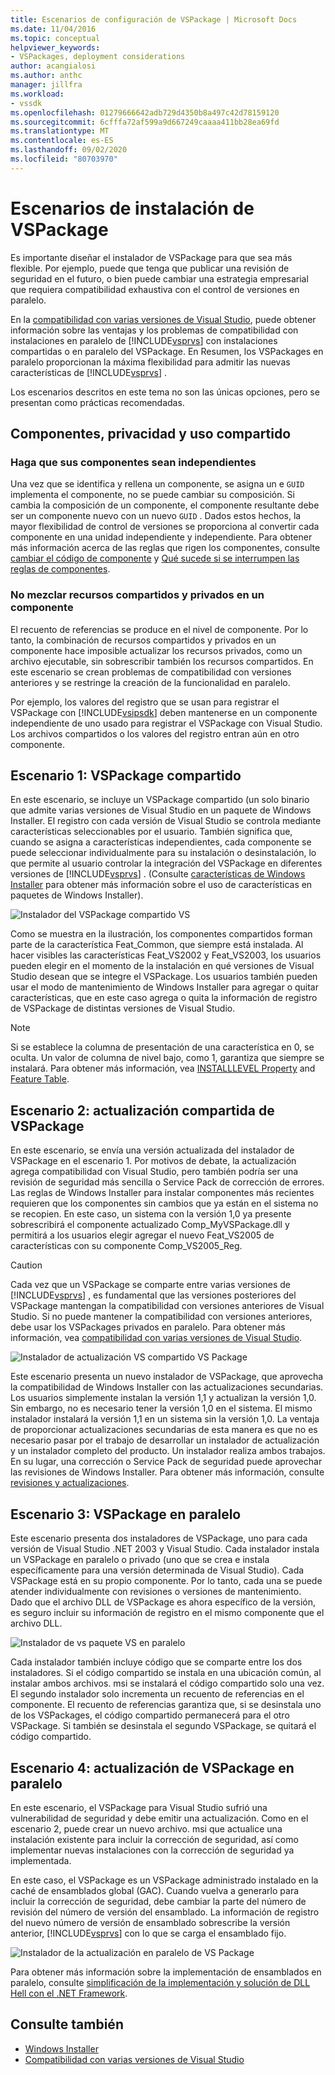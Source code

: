 ```yaml
---
title: Escenarios de configuración de VSPackage | Microsoft Docs
ms.date: 11/04/2016
ms.topic: conceptual
helpviewer_keywords:
- VSPackages, deployment considerations
author: acangialosi
ms.author: anthc
manager: jillfra
ms.workload:
- vssdk
ms.openlocfilehash: 01279666642adb729d4350b8a497c42d78159120
ms.sourcegitcommit: 6cfffa72af599a9d667249caaaa411bb28ea69fd
ms.translationtype: MT
ms.contentlocale: es-ES
ms.lasthandoff: 09/02/2020
ms.locfileid: "80703970"
---
```

# <a name="vspackage-setup-scenarios"></a>Escenarios de instalación de VSPackage

Es importante diseñar el instalador de VSPackage para que sea más flexible. Por ejemplo, puede que tenga que publicar una revisión de seguridad en el futuro, o bien puede cambiar una estrategia empresarial que requiera compatibilidad exhaustiva con el control de versiones en paralelo.

En la [compatibilidad con varias versiones de Visual Studio](../../extensibility/supporting-multiple-versions-of-visual-studio.md), puede obtener información sobre las ventajas y los problemas de compatibilidad con instalaciones en paralelo de [!INCLUDE[vsprvs](../../code-quality/includes/vsprvs_md.md)] con instalaciones compartidas o en paralelo del VSPackage. En Resumen, los VSPackages en paralelo proporcionan la máxima flexibilidad para admitir las nuevas características de [!INCLUDE[vsprvs](../../code-quality/includes/vsprvs_md.md)] .

Los escenarios descritos en este tema no son las únicas opciones, pero se presentan como prácticas recomendadas.

## <a name="components-privacy-and-sharing"></a>Componentes, privacidad y uso compartido

### <a name="make-your-components-independent"></a>Haga que sus componentes sean independientes

Una vez que se identifica y rellena un componente, se asigna un e `GUID` implementa el componente, no se puede cambiar su composición. Si cambia la composición de un componente, el componente resultante debe ser un componente nuevo con un nuevo `GUID` . Dados estos hechos, la mayor flexibilidad de control de versiones se proporciona al convertir cada componente en una unidad independiente y independiente. Para obtener más información acerca de las reglas que rigen los componentes, consulte [cambiar el código de componente](/windows/desktop/Msi/changing-the-component-code) y [Qué sucede si se interrumpen las reglas de componentes](/windows/desktop/Msi/what-happens-if-the-component-rules-are-broken).

### <a name="do-not-mix-shared-and-private-resources-in-a-component"></a>No mezclar recursos compartidos y privados en un componente

El recuento de referencias se produce en el nivel de componente. Por lo tanto, la combinación de recursos compartidos y privados en un componente hace imposible actualizar los recursos privados, como un archivo ejecutable, sin sobrescribir también los recursos compartidos. En este escenario se crean problemas de compatibilidad con versiones anteriores y se restringe la creación de la funcionalidad en paralelo.

Por ejemplo, los valores del registro que se usan para registrar el VSPackage con [!INCLUDE[vsipsdk](../../extensibility/includes/vsipsdk_md.md)] deben mantenerse en un componente independiente de uno usado para registrar el VSPackage con Visual Studio. Los archivos compartidos o los valores del registro entran aún en otro componente.

## <a name="scenario-1-shared-vspackage"></a>Escenario 1: VSPackage compartido

En este escenario, se incluye un VSPackage compartido (un solo binario que admite varias versiones de Visual Studio en un paquete de Windows Installer. El registro con cada versión de Visual Studio se controla mediante características seleccionables por el usuario. También significa que, cuando se asigna a características independientes, cada componente se puede seleccionar individualmente para su instalación o desinstalación, lo que permite al usuario controlar la integración del VSPackage en diferentes versiones de [!INCLUDE[vsprvs](../../code-quality/includes/vsprvs_md.md)] . (Consulte [características de Windows Installer](/windows/desktop/Msi/windows-installer-features) para obtener más información sobre el uso de características en paquetes de Windows Installer).

![Instalador del VSPackage compartido VS](../../extensibility/internals/media/vs_sharedpackage.gif "VS_SharedPackage")

Como se muestra en la ilustración, los componentes compartidos forman parte de la característica Feat_Common, que siempre está instalada. Al hacer visibles las características Feat_VS2002 y Feat_VS2003, los usuarios pueden elegir en el momento de la instalación en qué versiones de Visual Studio desean que se integre el VSPackage. Los usuarios también pueden usar el modo de mantenimiento de Windows Installer para agregar o quitar características, que en este caso agrega o quita la información de registro de VSPackage de distintas versiones de Visual Studio.

> [!NOTE]
> Si se establece la columna de presentación de una característica en 0, se oculta. Un valor de columna de nivel bajo, como 1, garantiza que siempre se instalará. Para obtener más información, vea [INSTALLLEVEL Property](/windows/desktop/Msi/installlevel) and [Feature Table](/windows/desktop/Msi/feature-table).

## <a name="scenario-2-shared-vspackage-update"></a>Escenario 2: actualización compartida de VSPackage

En este escenario, se envía una versión actualizada del instalador de VSPackage en el escenario 1. Por motivos de debate, la actualización agrega compatibilidad con Visual Studio, pero también podría ser una revisión de seguridad más sencilla o Service Pack de corrección de errores. Las reglas de Windows Installer para instalar componentes más recientes requieren que los componentes sin cambios que ya están en el sistema no se recopien. En este caso, un sistema con la versión 1,0 ya presente sobrescribirá el componente actualizado Comp_MyVSPackage.dll y permitirá a los usuarios elegir agregar el nuevo Feat_VS2005 de características con su componente Comp_VS2005_Reg.

> [!CAUTION]
> Cada vez que un VSPackage se comparte entre varias versiones de [!INCLUDE[vsprvs](../../code-quality/includes/vsprvs_md.md)] , es fundamental que las versiones posteriores del VSPackage mantengan la compatibilidad con versiones anteriores de Visual Studio. Si no puede mantener la compatibilidad con versiones anteriores, debe usar los VSPackages privados en paralelo. Para obtener más información, vea [compatibilidad con varias versiones de Visual Studio](../../extensibility/supporting-multiple-versions-of-visual-studio.md).

![Instalador de actualización VS compartido VS Package](../../extensibility/internals/media/vs_sharedpackageupdate.gif "VS_SharedPackageUpdate")

Este escenario presenta un nuevo instalador de VSPackage, que aprovecha la compatibilidad de Windows Installer con las actualizaciones secundarias. Los usuarios simplemente instalan la versión 1,1 y actualizan la versión 1,0. Sin embargo, no es necesario tener la versión 1,0 en el sistema. El mismo instalador instalará la versión 1,1 en un sistema sin la versión 1,0. La ventaja de proporcionar actualizaciones secundarias de esta manera es que no es necesario pasar por el trabajo de desarrollar un instalador de actualización y un instalador completo del producto. Un instalador realiza ambos trabajos. En su lugar, una corrección o Service Pack de seguridad puede aprovechar las revisiones de Windows Installer. Para obtener más información, consulte [revisiones y actualizaciones](/windows/desktop/Msi/patching-and-upgrades).

## <a name="scenario-3-side-by-side-vspackage"></a>Escenario 3: VSPackage en paralelo

Este escenario presenta dos instaladores de VSPackage, uno para cada versión de Visual Studio .NET 2003 y Visual Studio. Cada instalador instala un VSPackage en paralelo o privado (uno que se crea e instala específicamente para una versión determinada de Visual Studio). Cada VSPackage está en su propio componente. Por lo tanto, cada una se puede atender individualmente con revisiones o versiones de mantenimiento. Dado que el archivo DLL de VSPackage es ahora específico de la versión, es seguro incluir su información de registro en el mismo componente que el archivo DLL.

![Instalador de vs paquete VS en paralelo](../../extensibility/internals/media/vs_sbys_package.gif "VS_SbyS_Package")

Cada instalador también incluye código que se comparte entre los dos instaladores. Si el código compartido se instala en una ubicación común, al instalar ambos archivos. msi se instalará el código compartido solo una vez. El segundo instalador solo incrementa un recuento de referencias en el componente. El recuento de referencias garantiza que, si se desinstala uno de los VSPackages, el código compartido permanecerá para el otro VSPackage. Si también se desinstala el segundo VSPackage, se quitará el código compartido.

## <a name="scenario-4-side-by-side-vspackage-update"></a>Escenario 4: actualización de VSPackage en paralelo

En este escenario, el VSPackage para Visual Studio sufrió una vulnerabilidad de seguridad y debe emitir una actualización. Como en el escenario 2, puede crear un nuevo archivo. msi que actualice una instalación existente para incluir la corrección de seguridad, así como implementar nuevas instalaciones con la corrección de seguridad ya implementada.

En este caso, el VSPackage es un VSPackage administrado instalado en la caché de ensamblados global (GAC). Cuando vuelva a generarlo para incluir la corrección de seguridad, debe cambiar la parte del número de revisión del número de versión del ensamblado. La información de registro del nuevo número de versión de ensamblado sobrescribe la versión anterior, [!INCLUDE[vsprvs](../../code-quality/includes/vsprvs_md.md)] con lo que se carga el ensamblado fijo.

![Instalador de la actualización en paralelo de VS Package](../../extensibility/internals/media/vs_sbys_packageupdate.gif "VS_SbyS_PackageUpdate")

Para obtener más información sobre la implementación de ensamblados en paralelo, consulte [simplificación de la implementación y solución de DLL Hell con el .NET Framework](https://msdn.microsoft.com/library/ms973843.aspx).

## <a name="see-also"></a>Consulte también

- [Windows Installer](/windows/desktop/Msi/windows-installer-portal)
- [Compatibilidad con varias versiones de Visual Studio](../../extensibility/supporting-multiple-versions-of-visual-studio.md)
